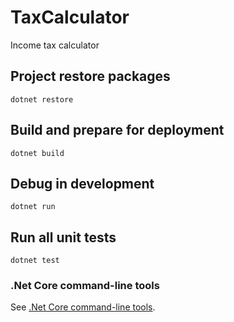 # TaxCalculator
Income tax calculator

## Project restore packages

```
dotnet restore
```

## Build and prepare for deployment

```
dotnet build
```

## Debug in development

```
dotnet run
```

## Run all unit tests

```
dotnet test
```

### .Net Core command-line tools
See [.Net Core command-line tools](https://docs.microsoft.com/en-us/dotnet/core/tools/?tabs=netcore2x).

